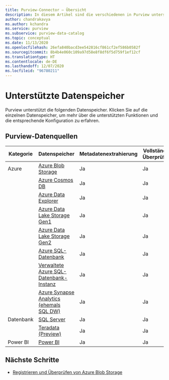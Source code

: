 ```yaml
---
title: Purview-Connector – Übersicht
description: In diesem Artikel sind die verschiedenen in Purview unterstützten Datenspeicher und Funktionen skizziert.
author: chandrakavya
ms.author: kchandra
ms.service: purview
ms.subservice: purview-data-catalog
ms.topic: conceptual
ms.date: 11/13/2020
ms.openlocfilehash: 26efa840bacd3ee542816cf861cf2ef586b0582f
ms.sourcegitcommit: 8b4b4e060c109a97d58e8f8df6f5d759f1ef12cf
ms.translationtype: HT
ms.contentlocale: de-DE
ms.lasthandoff: 12/07/2020
ms.locfileid: "96780211"
---
```

# <a name="supported-data-stores"></a>Unterstützte Datenspeicher

Purview unterstützt die folgenden Datenspeicher. Klicken Sie auf die einzelnen Datenspeicher, um mehr über die unterstützten Funktionen und die entsprechende Konfiguration zu erfahren.

## <a name="purview-data-sources"></a>Purview-Datenquellen

|**Kategorie**|  **Datenspeicher**  |**Metadatenextrahierung**|**Vollständige Überprüfung**|**Inkrementelle Überprüfung**|**Bereichsbezogene Überprüfung**|**Klassifizierung**|**Herkunft**|
|---|---|---|---|---|---|---|---|
| Azure | [Azure Blob Storage](register-scan-azure-blob-storage-source.md)| Ja| Ja| Ja| Ja| Ja| Ja|
||[Azure Cosmos DB](register-scan-azure-cosmos-database.md)|Ja| Ja| Ja| Ja| Ja| Ja|
||[Azure Data Explorer](register-scan-azure-data-explorer.md)|Ja| Ja| Ja| Ja| Ja| Ja|
||[Azure Data Lake Storage Gen1](register-scan-adls-gen1.md)|Ja| Ja| Ja| Ja| Ja| Ja|
||[Azure Data Lake Storage Gen2](register-scan-adls-gen2.md)|Ja| Ja| Ja| Ja| Ja| Ja|
||[Azure SQL-Datenbank](register-scan-azure-sql-database.md)|Ja| Ja| Nein| Ja| Ja| Ja|
||[Verwaltete Azure SQL-Datenbank-Instanz](register-scan-azure-sql-database-managed-instance.md)|Ja| Ja| Nein| Ja| Ja| Ja|
||[Azure Synapse Analytics (ehemals SQL DW)](register-scan-azure-synapse-analytics.md)|Ja| Ja| Nein| Ja| Ja| Ja|
|Datenbank|[SQL Server](register-scan-on-premises-sql-server.md)|Ja| Ja| Nein| Ja| Ja| Ja|
||[Teradata (Preview)](register-scan-teradata-source.md)|Ja| Ja| Nein| Nein| Nein| Ja|
|Power BI|[Power BI](register-scan-power-bi-tenant.md)|Ja| Ja| Nein| Nein| Nein| Ja|

## <a name="next-steps"></a>Nächste Schritte

- [Registrieren und Überprüfen von Azure Blob Storage](register-scan-azure-blob-storage-source.md)